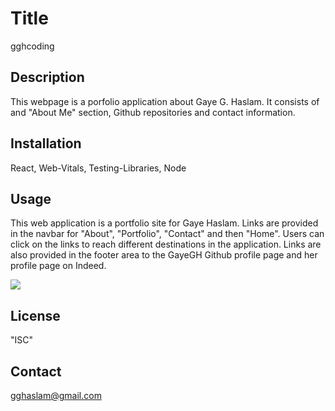 # Title
gghcoding

## Description
This webpage is a porfolio application about Gaye G. Haslam. It consists of and "About Me" section, Github repositories and contact information.

## Installation
React, Web-Vitals, Testing-Libraries, Node

## Usage
This web application is a portfolio site for Gaye Haslam. Links are provided in the navbar for "About", "Portfolio", "Contact" and then "Home". Users can click on the links to reach different destinations in the application. Links are also provided in the footer area to the GayeGH Github profile page and her profile page on Indeed.

<img src="../../assets/gghcoding.png">

## License
"ISC"

## Contact
gghaslam@gmail.com